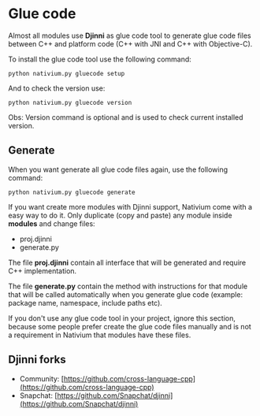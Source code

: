 # Glue code

Almost all modules use **Djinni** as glue code tool to generate glue code files between C++ and platform code (C++ with JNI and C++ with Objective-C).

To install the glue code tool use the following command:

```
python nativium.py gluecode setup
```

And to check the version use:

```
python nativium.py gluecode version
```

Obs: Version command is optional and is used to check current installed version.

## Generate

When you want generate all glue code files again, use the following command:

```
python nativium.py gluecode generate
```

If you want create more modules with Djinni support, Nativium come with a easy way to do it. Only duplicate (copy and paste) any module inside **modules** and change files:

- proj.djinni
- generate.py

The file **proj.djinni** contain all interface that will be generated and require C++ implementation.

The file **generate.py** contain the method with instructions for that module that will be called automatically when you generate glue code (example: package name, namespace, include paths etc).

If you don't use any glue code tool in your project, ignore this section, because some people prefer create the glue code files manually and is not a requirement in Nativium that modules have these files.

## Djinni forks

- Community: [https://github.com/cross-language-cpp](https://github.com/cross-language-cpp)
- Snapchat: [https://github.com/Snapchat/djinni](https://github.com/Snapchat/djinni)
